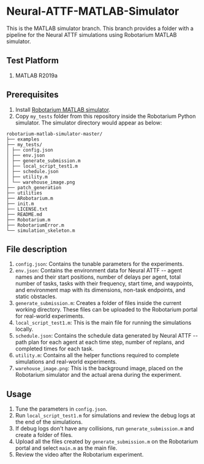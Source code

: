 # Neural-ATTF-MATLAB-Simulator
This is the MATLAB simulator branch. This branch provides a folder with a pipeline for the Neural ATTF simulations using Robotarium MATLAB simulator.

## Test Platform
1. MATLAB R2019a

## Prerequisites
1. Install [Robotarium MATLAB simulator](https://github.com/robotarium/robotarium-matlab-simulator).
2. Copy `my_tests` folder from this repository inside the Robotarium Python simulator. The simulator directory would appear as below:
  ```
  robotarium-matlab-simulator-master/
  ├── examples
  ├── my_tests/
  │ ├── config.json
  │ ├── env.json
  │ ├── generate_submission.m
  │ ├── local_script_test1.m
  │ ├── schedule.json
  │ ├── utility.m
  │ └── warehouse_image.png
  ├── patch_generation
  ├── utilities
  ├── ARobotarium.m
  ├── init.m
  ├── LICENSE.txt
  ├── README.md
  ├── Robotarium.m
  ├── RobotariumError.m
  └── simulation_skeleton.m
  ```

## File description
1. `config.json`: Contains the tunable parameters for the experiments.
2. `env.json`: Contains the environment data for Neural ATTF -- agent names and their start positions, number of delays per agent, total number of tasks, tasks with their frequency, start time, and waypoints, and environment map with its dimensions, non-task endpoints, and static obstacles.
3. `generate_submission.m`: Creates a folder of files inside the current working directory. These files can be uploaded to the Robotarium portal for real-world experiments.
4. `local_script_test1.m`: This is the main file for running the simulations locally.
5. `schedule.json`: Contains the schedule data generated by Neural ATTF -- path plan for each agent at each time step, number of replans, and completed times for each task.
6. `utility.m`: Contains all the helper functions required to complete simulations and real-world experiments.
7. `warehouse_image.png`: This is the background image, placed on the Robotarium simulator and the actual arena during the experiment.

## Usage
1. Tune the parameters in `config.json`.
2. Run `local_script_test1.m` for simulations and review the debug logs at the end of the simulations.
3. If debug logs don't have any collisions, run `generate_submission.m` and create a folder of files.
4. Upload all the files created by `generate_submission.m` on the Robotarium portal and select `main.m` as the main file.
5. Review the video after the Robotarium experiment.

